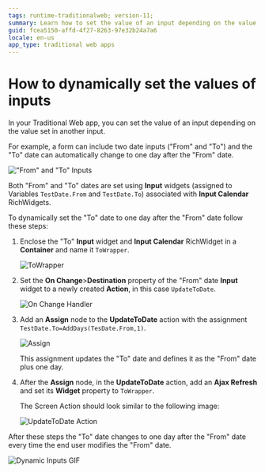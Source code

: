 ```yaml
---
tags: runtime-traditionalweb; version-11;
summary: Learn how to set the value of an input depending on the value set in another input in your Traditional Web app.
guid: fcea5150-affd-4f27-8263-97e32b24a7a6
locale: en-us
app_type: traditional web apps
---
```

# How to dynamically set the values of inputs

In your Traditional Web app, you can set the value of an input depending on the value set in another input.

For example, a form can include two date inputs ("From" and "To") and the "To" date can automatically change to one day after the "From" date.

!["From" and "To" Inputs](images/dyn-input-00.png)

Both "From" and "To" dates are set using **Input** widgets (assigned to Variables `TestDate.From` and `TestDate.To`) associated with **Input Calendar** RichWidgets.

To dynamically set the "To" date to one day after the "From" date follow these steps:

1. Enclose the "To" **Input** widget and **Input Calendar** RichWidget in a **Container** and name it `ToWrapper`.

    ![ToWrapper](images/dyn-input-01.png)

1. Set the **On Change**>**Destination** property of the "From" date **Input** widget to a newly created **Action**, in this case `UpdateToDate`.

    ![On Change Handler](images/dyn-input-02.png)

1. Add an **Assign** node to the **UpdateToDate** action with the assignment `TestDate.To=AddDays(TesDate.From,1)`.

    ![Assign](images/dyn-input-03.png)

    This assignment updates the "To" date and defines it as the "From" date plus one day.

1. After the **Assign** node, in the **UpdateToDate** action, add an **Ajax Refresh** and set its **Widget** property to `ToWrapper`.

    The Screen Action should look similar to the following image:

    ![UpdateToDate Action](images/dyn-input-04.png)

After these steps the "To" date changes to one day after the "From" date every time the end user modifies the "From" date.

![Dynamic Inputs GIF](images/dyn-input-05.gif)
